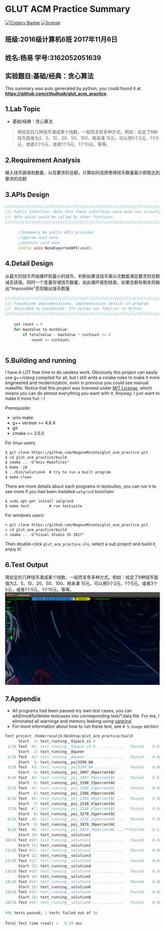 # GLUT ACM Practice Summary

[![Codacy Badge](https://api.codacy.com/project/badge/Grade/a76e7d49a43e48678493996cc27ac964)](https://www.codacy.com/app/yangyijk/glut_acm_practice?utm_source=github.com&utm_medium=referral&utm_content=cthulhujk/glut_acm_practice&utm_campaign=badger)
[![license](https://img.shields.io/github/license/mashape/apistatus.svg)]()
## 班级:2016级计算机6班 2017年11月6日
## 姓名:杨易 学号:3162052051639
## 实验题目:基础/经典：贪心算法

This summary was auto generated by python, you could found it at **https://github.com/cthulhujk/glut_acm_practice**.

## 1.Lab Topic
+ 基础/经典：贪心算法
> 用给定的几种钱币凑成某个钱数，一般而言有多种方式。例如：给定了6种钱币面值为2、5、10、20、50、100，用来凑 15元，可以用5个2元、1个5元，或者3个5元，或者1个5元、1个10元，等等。

## 2.Requirement Analysis
输入钱币面值和数量，以及要求的总额，计算如何选择使得钱币数量最少即能达到要求的总额

## 3.APIs Design
```cpp
///////////////////////////////////////////////////////////////////////
/// Public Interface: Note that these interfaces were even not actually
/// APIs which could be called by other functions.
///////////////////////////////////////////////////////////////////////

      //@summary No public APIs provided
      //@param void none
      //@return void none
      static void NoneExportedAPI(void);
```
## 4.Detail Design
从最大的钱币开始循环到最小的钱币，判断如果该钱币乘以次数能满足要求则总额减去该值，同时一个变量存储钱币数量，如此循环直到结束，如果总额有剩余则输出"Impossible"否则输出钱币数量
```cpp
///////////////////////////////////////////////////////////////////////
/// Pseudocode implementations: implementation details of program
/// described by pseudocode. Its syntax was familiar to Python.
///////////////////////////////////////////////////////////////////////

    set count = 0
    for maxValue to minValue:
        if totalValue - maxValue * curCount >= 0
            count += curCount;
    
```

## 5.Building and running
I have A LOT free time to do uesless work. Obviously this project can easily use g++/clang compiled for all, but I still write a cmake rules to make it more engineered and modernization, even in previous you could see manual makefile. Notice that this project was licensed under [MIT License](LICENSE), which means you can do almost everything you want with it. Anyway, I just want to make it more fun :-)

Prerequisite:
+ unix make
+ g++ version >= 4.8.4
+ git
+ cmake >= 3.5.0

For linux users:
```shell
$ git clone https://github.com/NagaseMinato/glut_acm_practice.git
$ cd glut_acm_practice/build
$ cmake .. -G"Unix Makefiles"
$ make -j8
$ ../bin/solution4  # try to run a built program
$ make clean
```
There are more details about each programs in testsuites, you can run it to see more if you had been installed `valgrind` toolchain:
```shell
$ sudo apt-get install valgrind
$ make test         # run testsuite
```
For windows users:
```
> git clone https://github.com/NagaseMinato/glut_acm_practice.git
> cd glut_acm_practice/build
> cmake .. -G"Visual Studio 15 2017"
```
Then double-click `glut_acm_practice.sln`, select a sub project and build it, enjoy it!

## 6.Test Output
用给定的几种钱币凑成某个钱数，一般而言有多种方式。例如：给定了6种钱币面值为2、5、10、20、50、100，用来凑 15元，可以用5个2元、1个5元，或者3个5元，或者1个5元、1个10元，等等。
![](solution4.png)

## 7.Appendix
+ All programs had been passed my own test cases, you can add/modify/delete testcases into corresponding test/*.data file. For me, I eliminated all warnings and memory leaking using [valgrind](http://valgrind.org/)
+ For more information about how to run these test, see `# 5.Usage` section
```python
Test project /home/racaljk/Desktop/glut_acm_practice/build
      Start  1: test_running__01pack_v1.0
 1/16 Test  #1: test_running__01pack_v1.0 ............   Passed    0.01 sec
      Start  2: test_running__8queen
 2/16 Test  #2: test_running__8queen .................   Passed    0.00 sec
      Start  3: test_running__poj3299_WA
 3/16 Test  #3: test_running__poj3299_WA .............   Passed    0.00 sec
      Start  4: test_running__poj_1007_40percentAC
 4/16 Test  #4: test_running__poj_1007_40percentAC ...   Passed    0.01 sec
      Start  5: test_running__poj_1590_33percentAC
 5/16 Test  #5: test_running__poj_1590_33percentAC ...   Passed    0.00 sec
      Start  6: test_running__poj_2386_49percentAC
 6/16 Test  #6: test_running__poj_2386_49percentAC ...   Passed    0.00 sec
      Start  7: test_running__poj_2538_47percentAC
 7/16 Test  #7: test_running__poj_2538_47percentAC ...   Passed    0.00 sec
      Start  8: test_running__poj_3278_31percentAC
 8/16 Test  #8: test_running__poj_3278_31percentAC ...   Passed    0.00 sec
      Start  9: test_running__poj_3979_30percentAC
 9/16 Test  #9: test_running__poj_3979_30percentAC ...***Failed    0.13 sec
      Start 10: test_running__solution1
10/16 Test #10: test_running__solution1 ..............   Passed    0.00 sec
      Start 11: test_running__solution2
11/16 Test #11: test_running__solution2 ..............   Passed    0.00 sec
      Start 12: test_running__solution3
12/16 Test #12: test_running__solution3 ..............   Passed    0.00 sec
      Start 13: test_running__solution4
13/16 Test #13: test_running__solution4 ..............   Passed    0.00 sec
      Start 14: test_running__solution5
14/16 Test #14: test_running__solution5 ..............   Passed    0.00 sec
      Start 15: test_running__solution6
15/16 Test #15: test_running__solution6 ..............   Passed    0.00 sec
      Start 16: test_running__solution8
16/16 Test #16: test_running__solution8 ..............   Passed    0.00 sec

94% tests passed, 1 tests failed out of 16

Total Test time (real) =   0.19 sec
```

